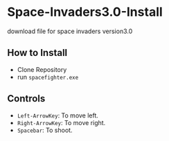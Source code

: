 # Space-Invaders3.0-Install
download file for space invaders version3.0

## How to Install
- Clone Repository
- run `spacefighter.exe`

## Controls
- `Left-ArrowKey`: To move left.
- `Right-ArrowKey`: To move right.
- `Spacebar`: To shoot.
